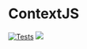 # ContextJS

[![Tests](https://github.com/context-js/context/actions/workflows/tests.yaml/badge.svg?branch=main)](https://github.com/context-js/context/actions/workflows/tests.yaml) <a href="https://npm.im/@contextjs/context"><img src="https://badgen.net/npm/v/@contextjs/context"></a><a href="https://npm.im/@contextjs/context">